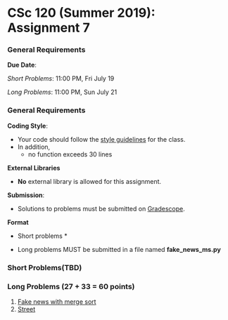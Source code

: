# CSc 120 (Summer 2019): Assignment 7

### General Requirements

**Due Date**:

*Short Problems*: 11:00 PM, Fri July 19

*Long Problems*: 11:00 PM, Sun July 21

### General Requirements
**Coding Style**:

* Your code should follow the [style guidelines](../coding-style.md) for the class.
* In addition,
	* no function exceeds 30 lines

**External Libraries**

* **No** external library is allowed for this assignment.

**Submission**:

* Solutions to problems must be submitted on [Gradescope](https://www.gradescope.com).

**Format**

* Short problems *

* Long problems MUST be submitted in a file named **fake_news_ms.py**

### Short Problems(TBD)


### Long Problems (27 + 33 = 60 points)

1. [Fake news with merge sort](https://www2.cs.arizona.edu/people/philoliang/cs120/week7/fake-news-ms.html)
2. [Street](https://www2.cs.arizona.edu/people/philoliang/cs120/week7/street)





